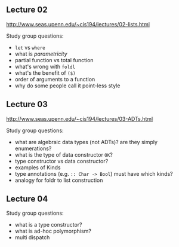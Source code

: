 ## Lecture 02
http://www.seas.upenn.edu/~cis194/lectures/02-lists.html

Study group questions:
- `let` vs `where`
- what is _parametricity_
- partial function vs total function
- what's wrong with `foldl`
- what's the benefit of `($)`
- order of arguments to a function
- why do some people call it point-less style

## Lecture 03

http://www.seas.upenn.edu/~cis194/lectures/03-ADTs.html

Study group questions:
- what are algebraic data types (not ADTs)? are they simply enumerations?
- what is the type of data constructor `OK`?
- type constructor vs data constructor?
- examples of Kinds
- type annotations (e.g. `:: Char -> Bool`) must have which kinds?
- analogy for foldr to list construction

## Lecture 04

Study group questions:
- what is a type constructor?
- what is ad-hoc polymorphism?
- multi dispatch
